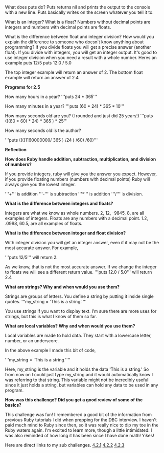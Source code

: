  What does puts do?
  Puts returns nil and prints the output to the console with a new line.
  Puts basically writes on the screen whatever you tell it to.

What is an integer? What is a float?
Numbers without decimal points are integers and numbers with decimal points are floats.

What is the difference between float and integer division? How would you explain the difference to someone who doesn't know anything about programming?
If you divide floats you will get a precise answer (another float).  If you divide with integers, you will get an integer output.  It's good to use integer division when you need a result with a whole number. Heres an example
puts 12/5
puts 12.0 / 5.0

The top integer example will return an answer of 2.
The bottom float example will return an answer of 2.4


<b>Programs for 2.5</b>


How many hours in a year?
'''puts 24 * 365'''


How many minutes in a year?
'''puts (60 * 24) * 365 * 10'''


How many seconds old are you? (I rounded and just did 25 years!)
'''puts (((60 * 60) * 24) * 365 ) * 25'''


How many seconds old is the author?


'''puts ((((1160000000/ 365 ) /24 ) /60) /60)'''


<b>Reflection</b>


<b>How does Ruby handle addition, subtraction, multiplication, and division of numbers?</b>


If you provide integers, ruby will give you the answer you expect.  However, if you provide floating numbers (numbers with decimal points) Ruby will always give you the lowest integer.

'''+''' is addition
'''-''' is subtraction
'''*''' is addition
'''/''' is division.


<b>What is the difference between integers and floats?</b>


Integers are what we know as whole numbers. 2, 12, -9845, 8, are all examples of integers.  Floats are any numbers with a decimal point. 1.2, .0998, 60.5, are all examples of floats.


<b>What is the difference between integer and float division?</b>

With integer division you will get an integer answer, even if it may not be the most accurate answer. For example,

'''puts 12/5'''
will return 2.

As we know, that is not the most accurate answer. If we change the integer to floats we will see a different return value.
'''puts 12.0 / 5.0'''
will return 2.4


<b>What are strings? Why and when would you use them?</b>

Strings are groups of letters.  You define a string by putting it inside single quotes.
'''my_string = 'This is a string.''''

You use strings if you want to display text. I'm sure there are more uses for strings, but this is what I know of them so far.


<b>What are local variables? Why and when would you use them?</b>


Local variables are made to hold data. They start with a lowercase letter, number, or an underscore.

In the above example I made this bit of code,

'''my_string = 'This is a string.''''

Here, my_string is the variable and it holds the data 'This is a string.' So from now on I could just type my_string and it would automatically know I was referring to that string.  This variable might not be incredibly useful since it just holds a string, but variables can hold any data to be used in any program.


<b>How was this challenge? Did you get a good review of some of the basics?</b>


This challenge was fun! I remembered a good bit of the information from previous Ruby tutorials I did when prepping for the DBC interview.  I haven't paid much mind to Ruby since then, so it was really nice to dip my toe in the Ruby waters again. I'm excited to learn more, though a little intimidated.  I was also reminded of how long it has been since I have done math! Yikes!





Here are direct links to my sub challenges.
[4.2.1](https://raw.githubusercontent.com/allisonpaul/phase-0/master/week-4/defining-variables.rb)
[4.2.2](https://raw.githubusercontent.com/allisonpaul/phase-0/master/week-4/simple-string.rb)
[4.2.3](https://raw.githubusercontent.com/allisonpaul/phase-0/master/week-4/basic-math.rb)